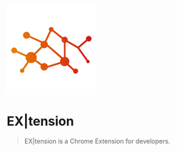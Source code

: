 ![EX|tension](https://github.com/nickbethke/EX-tension/blob/master/images/aa462198-4710-4a2b-a55f-a9ece95acd2a_200x200.png?raw=true)

# EX|tension

> EX|tension is a Chrome Extension for developers.